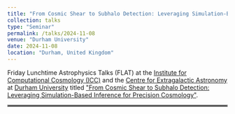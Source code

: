 ```yaml
---
title: "From Cosmic Shear to Subhalo Detection: Leveraging Simulation-Based Inference for Precision Cosmology"
collection: talks
type: "Seminar"
permalink: /talks/2024-11-08
venue: "Durham University"
date: 2024-11-08
location: "Durham, United Kingdom"
---
```


Friday Lunchtime Astrophysics Talks (FLAT) at the [Institute for Computational Cosmology (ICC)](https://www.icc.dur.ac.uk/) and the [Centre for Extragalactic Astronomy](https://www.astro.dur.ac.uk/CEA/) at [Durham University](https://www.sorbonne-universite.fr/) titled ["From Cosmic Shear to Subhalo Detection: Leveraging Simulation-Based Inference for Precision Cosmology"](../files/2024-11-08_sbi_durham_flat.pdf).

<hr style="border:2px solid gray">
